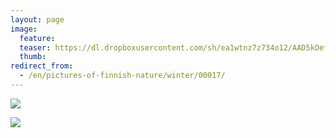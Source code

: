 ```yaml
---
layout: page
image:
  feature:
  teaser: https://dl.dropboxusercontent.com/sh/ea1wtnz7z734o12/AAD5kOefN1uw7KDvU904ybcka/luontokuvat/talvi/DSC19857-245px.jpg
  thumb:
redirect_from:
  - /en/pictures-of-finnish-nature/winter/00017/
---
```


[![](https://dl.dropboxusercontent.com/sh/ea1wtnz7z734o12/AAA89rtSrepauE_fpb1EF3vma/luontokuvat/talvi/DSC19847-800px.jpg)](https://dl.dropboxusercontent.com/sh/ea1wtnz7z734o12/AACqr_tAvST0KPDFc3bNg5nca/luontokuvat/talvi/DSC19847.jpg)

[![](https://dl.dropboxusercontent.com/sh/ea1wtnz7z734o12/AABqjEEMhbVb56Pf-SqRdu0ra/luontokuvat/talvi/DSC19857-800px.jpg)](https://dl.dropboxusercontent.com/sh/ea1wtnz7z734o12/AAByD7vUlEkkLx79oCY7npWea/luontokuvat/talvi/DSC19857.jpg)
